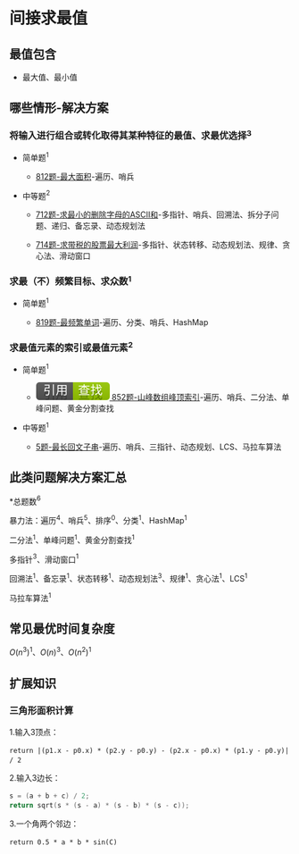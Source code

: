 # 间接求最值

## 最值包含

+ 最大值、最小值

## 哪些情形-解决方案

### 将输入进行组合或转化取得其某种特征的最值、求最优选择$^3$

+ 简单题$^1$

  + [812题-最大面积]-遍历、哨兵

+ 中等题$^2$

  + [712题-求最小的删除字母的ASCII和]-多指针、哨兵、回溯法、拆分子问题、递归、备忘录、动态规划法

  + [714题-求带税的股票最大利润]-多指针、状态转移、动态规划法、规律、贪心法、滑动窗口

### 求最（不）频繁目标、求众数$^1$

+ 简单题$^1$

  + [819题-最频繁单词]-遍历、分类、哨兵、HashMap

### 求最值元素的索引或最值元素$^2$

+ 简单题$^1$

  + [![[引用][查找]](/figures/Ref-Search.svg) 852题-山峰数组峰顶索引](/查找/852-PeakIndexinaMountainArray.md)-遍历、哨兵、二分法、单峰问题、黄金分割查找

+ 中等题$^1$

  + [5题-最长回文子串]-遍历、哨兵、三指针、动态规划、LCS、马拉车算法

## 此类问题解决方案汇总

\*总题数$^6$

暴力法：遍历$^4$、哨兵$^5$、排序$^0$、分类$^1$、HashMap$^1$

二分法$^1$、单峰问题$^1$、黄金分割查找$^1$

多指针$^3$、滑动窗口$^1$

回溯法$^1$、备忘录$^1$、状态转移$^1$、动态规划法$^3$、规律$^1$、贪心法$^1$、LCS$^1$

马拉车算法$^1$

## 常见最优时间复杂度

$O(n ^ {3})^1$、$O(n)^3$、$O(n^2)^1$

## 扩展知识

### 三角形面积计算

1.输入3顶点：

`return |(p1.x - p0.x) * (p2.y - p0.y) - (p2.x - p0.x) * (p1.y - p0.y)| / 2`

2.输入3边长：

``` c
s = (a + b + c) / 2;
return sqrt(s * (s - a) * (s - b) * (s - c));
```

3.一个角两个邻边：

`return 0.5 * a * b * sin(C)`

<!-- 题目链接 -->
[812题-最大面积]:812-LargestTriangleArea.md
[819题-最频繁单词]:819-MostCommonWord.md
[712题-求最小的删除字母的ASCII和]:712-MinimumASCIIDeleteSumforTwoStrings.md
[714题-求带税的股票最大利润]:714-BestTimetoBuyandSellStockwithTransactionFee.md
[5题-最长回文子串]:5-LongestPalindromicSubstring.md

